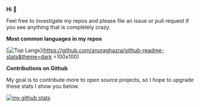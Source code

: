 **Hi** :wave:

Feel free to investigate my repos and please file an issue or pull request if
you see anything that is completely crazy.

**Most common languages in my repos**

[![Top Langs](https://github-readme-stats.vercel.app/api/top-langs/?username=ricardicus)](https://github.com/anuraghazra/github-readme-stats&theme=dark =100x100)


**Contributions on Github**

My goal is to contribute more to open source projects, so I hope to upgrade these stats I show you below.

[![my github stats](https://github-readme-stats.vercel.app/api?username=ricardicus)](https://github.com/anuraghazra/github-readme-stats&theme=dark)
